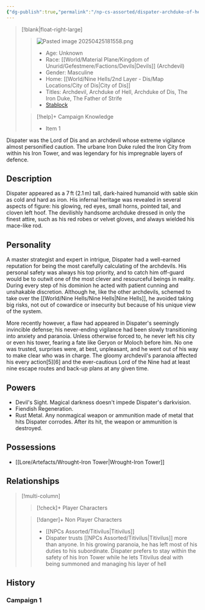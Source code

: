 ```yaml
---
{"dg-publish":true,"permalink":"/np-cs-assorted/dispater-archduke-of-hell/","tags":["npc"]}
---
```


>[!blank|float-right-large]
>>![Pasted image 20250425181558.png](/img/user/z_Assets/Pasted%20image%2020250425181558.png)
>>- Age: Unknown
>>- Race: [[World/Material Plane/Kingdom of Unurid/Gefestmere/Factions/Devils\|Devils]] (Archdevil)
>>- Gender: Masculine
>>- Home: [[World/Nine Hells/2nd Layer - Dis/Map Locations/City of Dis\|City of Dis]]
>>- Titles: Archdevil, Archduke of Hell, Archduke of Dis, The Iron Duke, The Father of Strife
>>- [Stablock](https://5e.tools/bestiary.html#dispater_coa,flstenvironment:grassland=1,flstmiscellaneous:adventure%20npc=2)
>
>>[!help]+ Campaign Knowledge
>>- Item 1


Dispater was the Lord of Dis and an archdevil whose extreme vigilance almost personified caution. The urbane Iron Duke ruled the Iron City from within his Iron Tower, and was legendary for his impregnable layers of defence.
## Description
Dispater appeared as a 7 ft (2.1 m) tall, dark-haired humanoid with sable skin as cold and hard as iron. His infernal heritage was revealed in several aspects of figure: his glowing, red eyes, small horns, pointed tail, and cloven left hoof. The devilishly handsome archduke dressed in only the finest attire, such as his red robes or velvet gloves, and always wielded his mace-like rod.
## Personality
A master strategist and expert in intrigue, Dispater had a well-earned reputation for being the most carefully calculating of the archdevils. His personal safety was always his top priority, and to catch him off-guard would be to outwit one of the most clever and resourceful beings in reality. During every step of his dominion he acted with patient cunning and unshakable discretion. Although he, like the other archdevils, schemed to take over the [[World/Nine Hells/Nine Hells\|Nine Hells]], he avoided taking big risks, not out of cowardice or insecurity but because of his unique view of the system.

More recently however, a flaw had appeared in Dispater's seemingly invincible defense; his never-ending vigilance had been slowly transitioning into anxiety and paranoia. Unless otherwise forced to, he never left his city or even his tower, fearing a fate like Geryon or Moloch before him. No one was trusted, surprises were, at best, unpleasant, and he went out of his way to make clear who was in charge. The gloomy archdevil's paranoia affected his every action[5][6] and the ever-cautious Lord of the Nine had at least nine escape routes and back-up plans at any given time.

## Powers
- Devil's Sight. Magical darkness doesn't impede Dispater's darkvision.
- Fiendish Regeneration.
- Rust Metal. Any nonmagical weapon or ammunition made of metal that hits Dispater corrodes. After its hit, the weapon or ammunition is destroyed.

## Possessions
- [[Lore/Artefacts/Wrought-Iron Tower\|Wrought-Iron Tower]]
## Relationships
>[!multi-column]
>
>>[!check]+ Player Characters
>>
>
>>[!danger]+ Non Player Characters
>>- [[NPCs Assorted/Titivilus\|Titivilus]]
>>	- Dispater trusts [[NPCs Assorted/Titivilus\|Titivilus]] more than anyone. In his growing paranoia, he has left most of his duties to his subordinate. Dispater prefers to stay within the safety of his Iron Tower while he lets Titivilus deal with being summoned and managing his layer of hell

## History
### Campaign 1
